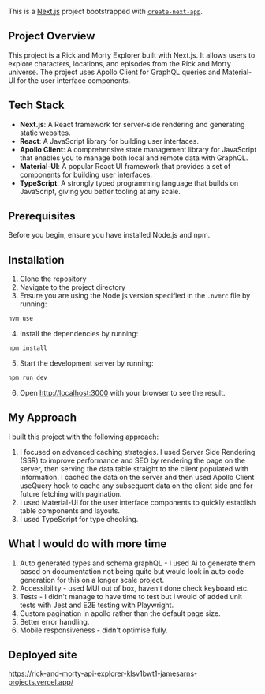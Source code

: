 This is a [Next.js](https://nextjs.org/) project bootstrapped with [`create-next-app`](https://github.com/vercel/next.js/tree/canary/packages/create-next-app).


## Project Overview

This project is a Rick and Morty Explorer built with Next.js. It allows users to explore characters, locations, and episodes from the Rick and Morty universe. The project uses Apollo Client for GraphQL queries and Material-UI for the user interface components.

## Tech Stack

- **Next.js**: A React framework for server-side rendering and generating static websites.
- **React**: A JavaScript library for building user interfaces.
- **Apollo Client**: A comprehensive state management library for JavaScript that enables you to manage both local and remote data with GraphQL.
- **Material-UI**: A popular React UI framework that provides a set of components for building user interfaces.
- **TypeScript**: A strongly typed programming language that builds on JavaScript, giving you better tooling at any scale.

## Prerequisites

Before you begin, ensure you have installed Node.js and npm.

## Installation

1. Clone the repository
2. Navigate to the project directory
3. Ensure you are using the Node.js version specified in the `.nvmrc` file by running:

```bash
nvm use
```

4. Install the dependencies by running:

```bash
npm install
```

5. Start the development server by running:

```bash
npm run dev
```


6. Open [http://localhost:3000](http://localhost:3000) with your browser to see the result.

## My Approach
I built this project with the following approach:

1. I focused on advanced caching strategies. I used Server Side Rendering (SSR) to improve performance and SEO by rendering the page on the server, then serving the data table straight to the client populated with information. I cached the data on the server and then used Apollo Client useQuery hook to cache any subsequent data on the client side and for future fetching with pagination. 
2. I used Material-UI for the user interface components to quickly establish table components and layouts.
3. I used TypeScript for type checking. 

## What I would do with more time
1. Auto generated types and schema graphQL - I used Ai to generate them based on documentation not being quite but would look in auto code generation for this on a longer scale project. 
2. Accessibility - used MUI out of box, haven't done check keyboard etc. 
3. Tests - I didn't manage to have time to test but I would of added unit tests with Jest and E2E testing with Playwright. 
4. Custom pagination in apollo rather than the default page size.
5. Better error handling.
6. Mobile responsiveness - didn't optimise fully. 

## Deployed site
https://rick-and-morty-api-explorer-klsv1bwt1-jamesarns-projects.vercel.app/

